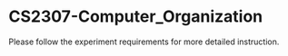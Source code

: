 # CS2307-Computer_Organization

Please follow the experiment requirements for more detailed instruction.

